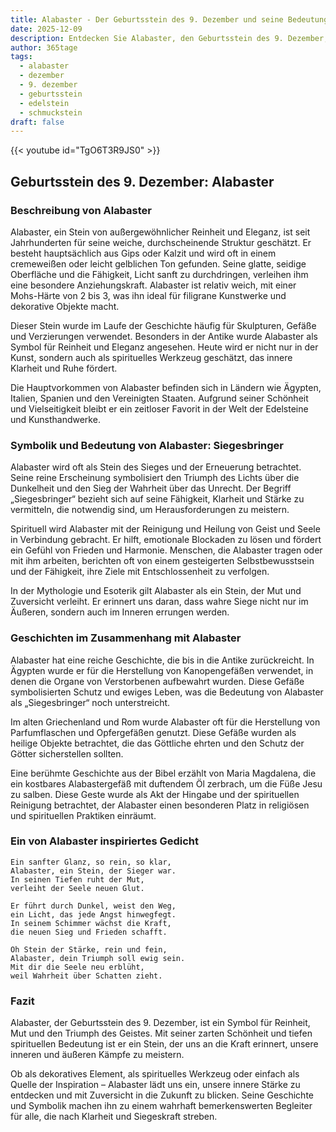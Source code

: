 ```yaml
---
title: Alabaster - Der Geburtsstein des 9. Dezember und seine Bedeutung
date: 2025-12-09
description: Entdecken Sie Alabaster, den Geburtsstein des 9. Dezember, der Siegesbringer symbolisiert. Seine Symbolik und Geschichte werden Sie inspirieren.
author: 365tage
tags:
  - alabaster
  - dezember
  - 9. dezember
  - geburtsstein
  - edelstein
  - schmuckstein
draft: false
---
```


{{< youtube id="TgO6T3R9JS0" >}}

## Geburtsstein des 9. Dezember: Alabaster

### Beschreibung von Alabaster

Alabaster, ein Stein von außergewöhnlicher Reinheit und Eleganz, ist seit Jahrhunderten für seine weiche, durchscheinende Struktur geschätzt. Er besteht hauptsächlich aus Gips oder Kalzit und wird oft in einem cremeweißen oder leicht gelblichen Ton gefunden. Seine glatte, seidige Oberfläche und die Fähigkeit, Licht sanft zu durchdringen, verleihen ihm eine besondere Anziehungskraft. Alabaster ist relativ weich, mit einer Mohs-Härte von 2 bis 3, was ihn ideal für filigrane Kunstwerke und dekorative Objekte macht.

Dieser Stein wurde im Laufe der Geschichte häufig für Skulpturen, Gefäße und Verzierungen verwendet. Besonders in der Antike wurde Alabaster als Symbol für Reinheit und Eleganz angesehen. Heute wird er nicht nur in der Kunst, sondern auch als spirituelles Werkzeug geschätzt, das innere Klarheit und Ruhe fördert.

Die Hauptvorkommen von Alabaster befinden sich in Ländern wie Ägypten, Italien, Spanien und den Vereinigten Staaten. Aufgrund seiner Schönheit und Vielseitigkeit bleibt er ein zeitloser Favorit in der Welt der Edelsteine und Kunsthandwerke.

### Symbolik und Bedeutung von Alabaster: Siegesbringer

Alabaster wird oft als Stein des Sieges und der Erneuerung betrachtet. Seine reine Erscheinung symbolisiert den Triumph des Lichts über die Dunkelheit und den Sieg der Wahrheit über das Unrecht. Der Begriff „Siegesbringer“ bezieht sich auf seine Fähigkeit, Klarheit und Stärke zu vermitteln, die notwendig sind, um Herausforderungen zu meistern.

Spirituell wird Alabaster mit der Reinigung und Heilung von Geist und Seele in Verbindung gebracht. Er hilft, emotionale Blockaden zu lösen und fördert ein Gefühl von Frieden und Harmonie. Menschen, die Alabaster tragen oder mit ihm arbeiten, berichten oft von einem gesteigerten Selbstbewusstsein und der Fähigkeit, ihre Ziele mit Entschlossenheit zu verfolgen.

In der Mythologie und Esoterik gilt Alabaster als ein Stein, der Mut und Zuversicht verleiht. Er erinnert uns daran, dass wahre Siege nicht nur im Äußeren, sondern auch im Inneren errungen werden.

### Geschichten im Zusammenhang mit Alabaster

Alabaster hat eine reiche Geschichte, die bis in die Antike zurückreicht. In Ägypten wurde er für die Herstellung von Kanopengefäßen verwendet, in denen die Organe von Verstorbenen aufbewahrt wurden. Diese Gefäße symbolisierten Schutz und ewiges Leben, was die Bedeutung von Alabaster als „Siegesbringer“ noch unterstreicht.

Im alten Griechenland und Rom wurde Alabaster oft für die Herstellung von Parfumflaschen und Opfergefäßen genutzt. Diese Gefäße wurden als heilige Objekte betrachtet, die das Göttliche ehrten und den Schutz der Götter sicherstellen sollten.

Eine berühmte Geschichte aus der Bibel erzählt von Maria Magdalena, die ein kostbares Alabastergefäß mit duftendem Öl zerbrach, um die Füße Jesu zu salben. Diese Geste wurde als Akt der Hingabe und der spirituellen Reinigung betrachtet, der Alabaster einen besonderen Platz in religiösen und spirituellen Praktiken einräumt.

### Ein von Alabaster inspiriertes Gedicht

```
Ein sanfter Glanz, so rein, so klar,  
Alabaster, ein Stein, der Sieger war.  
In seinen Tiefen ruht der Mut,  
verleiht der Seele neuen Glut.  

Er führt durch Dunkel, weist den Weg,  
ein Licht, das jede Angst hinwegfegt.  
In seinem Schimmer wächst die Kraft,  
die neuen Sieg und Frieden schafft.  

Oh Stein der Stärke, rein und fein,  
Alabaster, dein Triumph soll ewig sein.  
Mit dir die Seele neu erblüht,  
weil Wahrheit über Schatten zieht.  
```

### Fazit

Alabaster, der Geburtsstein des 9. Dezember, ist ein Symbol für Reinheit, Mut und den Triumph des Geistes. Mit seiner zarten Schönheit und tiefen spirituellen Bedeutung ist er ein Stein, der uns an die Kraft erinnert, unsere inneren und äußeren Kämpfe zu meistern.

Ob als dekoratives Element, als spirituelles Werkzeug oder einfach als Quelle der Inspiration – Alabaster lädt uns ein, unsere innere Stärke zu entdecken und mit Zuversicht in die Zukunft zu blicken. Seine Geschichte und Symbolik machen ihn zu einem wahrhaft bemerkenswerten Begleiter für alle, die nach Klarheit und Siegeskraft streben.